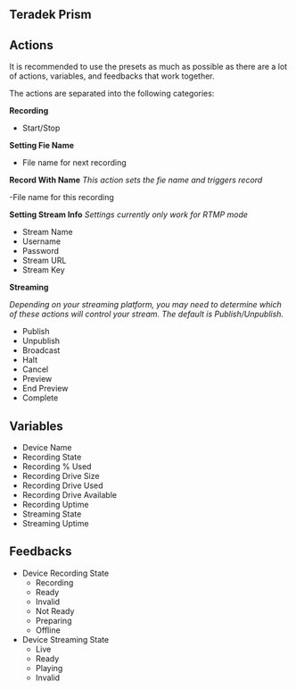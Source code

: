 ## Teradek Prism

## Actions

It is recommended to use the presets as much as possible as there are a lot of actions, variables, and feedbacks that work together.

The actions are separated into the following categories:

**Recording**

- Start/Stop

**Setting Fie Name**

- File name for next recording

**Record With Name**
_This action sets the fie name and triggers record_

-File name for this recording

**Setting Stream Info**
_Settings currently only work for RTMP mode_

- Stream Name
- Username
- Password
- Stream URL
- Stream Key

**Streaming**

_Depending on your streaming platform, you may need to determine which of these actions will control your stream. The default is Publish/Unpublish._

- Publish
- Unpublish
- Broadcast
- Halt
- Cancel
- Preview
- End Preview
- Complete

## Variables

- Device Name
- Recording State
- Recording % Used
- Recording Drive Size
- Recording Drive Used
- Recording Drive Available
- Recording Uptime
- Streaming State
- Streaming Uptime

## Feedbacks

- Device Recording State
  - Recording
  - Ready
  - Invalid
  - Not Ready
  - Preparing
  - Offline
- Device Streaming State
  - Live
  - Ready
  - Playing
  - Invalid
